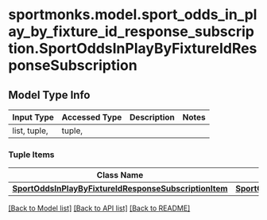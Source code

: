 # sportmonks.model.sport_odds_in_play_by_fixture_id_response_subscription.SportOddsInPlayByFixtureIdResponseSubscription

## Model Type Info
Input Type | Accessed Type | Description | Notes
------------ | ------------- | ------------- | -------------
list, tuple,  | tuple,  |  | 

### Tuple Items
Class Name | Input Type | Accessed Type | Description | Notes
------------- | ------------- | ------------- | ------------- | -------------
[**SportOddsInPlayByFixtureIdResponseSubscriptionItem**](SportOddsInPlayByFixtureIdResponseSubscriptionItem.md) | [**SportOddsInPlayByFixtureIdResponseSubscriptionItem**](SportOddsInPlayByFixtureIdResponseSubscriptionItem.md) | [**SportOddsInPlayByFixtureIdResponseSubscriptionItem**](SportOddsInPlayByFixtureIdResponseSubscriptionItem.md) |  | 

[[Back to Model list]](../../README.md#documentation-for-models) [[Back to API list]](../../README.md#documentation-for-api-endpoints) [[Back to README]](../../README.md)


